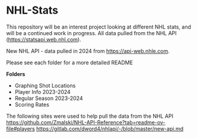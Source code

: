 # NHL-Stats

This repository will be an interest project looking at different NHL stats, and will be a continued work in progress. 
All data pulled from the NHL API (https://statsapi.web.nhl.com).

New NHL API - data pulled in 2024 from https://api-web.nhle.com. 


Please see each folder for a more detailed README


**Folders**
- Graphing Shot Locations
- Player Info 2023-2024
- Regular Season 2023-2024
- Scoring Rates





The following sites were used to help pull the data from the NHL API
https://github.com/Zmalski/NHL-API-Reference?tab=readme-ov-file#players
https://gitlab.com/dword4/nhlapi/-/blob/master/new-api.md
